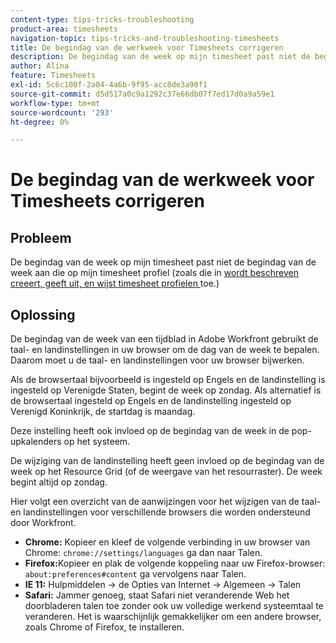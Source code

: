 ```yaml
---
content-type: tips-tricks-troubleshooting
product-area: timesheets
navigation-topic: tips-tricks-and-troubleshooting-timesheets
title: De begindag van de werkweek voor Timesheets corrigeren
description: De begindag van de week op mijn timesheet past niet de begindag van de week aan die op mijn timesheet profiel wordt gevormd.
author: Alina
feature: Timesheets
exl-id: 5c6c100f-2a04-4a6b-9f95-acc8de3a90f1
source-git-commit: d5d517a0c9a1292c37e66db07f7ed17d0a9a59e1
workflow-type: tm+mt
source-wordcount: '293'
ht-degree: 0%

---
```


# De begindag van de werkweek voor Timesheets corrigeren

## Probleem

De begindag van de week op mijn timesheet past niet de begindag van de week aan die op mijn timesheet profiel (zoals die in [ wordt beschreven creeert, geeft uit, en wijst timesheet profielen ](../../timesheets/create-and-manage-timesheets/create-timesheet-profiles.md) toe.)

## Oplossing

De begindag van de week van een tijdblad in Adobe Workfront gebruikt de taal- en landinstellingen in uw browser om de dag van de week te bepalen. Daarom moet u de taal- en landinstellingen voor uw browser bijwerken.

Als de browsertaal bijvoorbeeld is ingesteld op Engels en de landinstelling is ingesteld op Verenigde Staten, begint de week op zondag. Als alternatief is de browsertaal ingesteld op Engels en de landinstelling ingesteld op Verenigd Koninkrijk, de startdag is maandag.

Deze instelling heeft ook invloed op de begindag van de week in de pop-upkalenders op het systeem.

De wijziging van de landinstelling heeft geen invloed op de begindag van de week op het Resource Grid (of de weergave van het resourraster). De week begint altijd op zondag.

Hier volgt een overzicht van de aanwijzingen voor het wijzigen van de taal- en landinstellingen voor verschillende browsers die worden ondersteund door Workfront.

* **Chrome:** Kopieer en kleef de volgende verbinding in uw browser van Chrome: `chrome://settings/languages` ga dan naar Talen.
* **Firefox:**&#x200B;Kopieer en plak de volgende koppeling naar uw Firefox-browser: `about:preferences#content` ga vervolgens naar Talen.
* **IE 11:** Hulpmiddelen -> de Opties van Internet -> Algemeen -> Talen
* **Safari:** Jammer genoeg, staat Safari niet veranderende Web het doorbladeren talen toe zonder ook uw volledige werkend systeemtaal te veranderen. Het is waarschijnlijk gemakkelijker om een andere browser, zoals Chrome of Firefox, te installeren.


